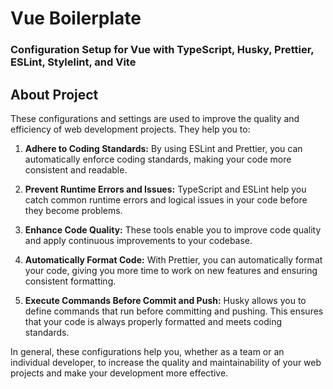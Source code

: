 # Vue Boilerplate
### Configuration Setup for Vue with TypeScript, Husky, Prettier, ESLint, Stylelint, and Vite

## About Project
These configurations and settings are used to improve the quality and efficiency of web development projects. They help you to:

1. **Adhere to Coding Standards:** By using ESLint and Prettier, you can automatically enforce coding standards, making your code more consistent and readable.

2. **Prevent Runtime Errors and Issues:** TypeScript and ESLint help you catch common runtime errors and logical issues in your code before they become problems.

3. **Enhance Code Quality:** These tools enable you to improve code quality and apply continuous improvements to your codebase.

4. **Automatically Format Code:** With Prettier, you can automatically format your code, giving you more time to work on new features and ensuring consistent formatting.

5. **Execute Commands Before Commit and Push:** Husky allows you to define commands that run before committing and pushing. This ensures that your code is always properly formatted and meets coding standards.

In general, these configurations help you, whether as a team or an individual developer, to increase the quality and maintainability of your web projects and make your development more effective.